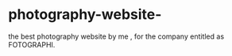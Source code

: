 # photography-website-
 the best photography website  by me , for the company entitled  as FOTOGRAPHI.
